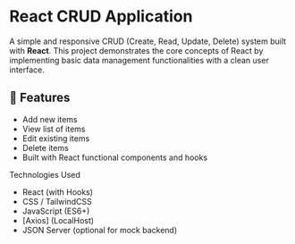 # React CRUD Application

A simple and responsive CRUD (Create, Read, Update, Delete) system built with **React**. This project demonstrates the core concepts of React by implementing basic data management functionalities with a clean user interface.

## 🔧 Features

- Add new items
- View list of items
- Edit existing items
- Delete items
- Built with React functional components and hooks

 Technologies Used

- React (with Hooks)
- CSS / TailwindCSS
- JavaScript (ES6+)
- [Axios] (LocalHost)
- JSON Server (optional for mock backend)

